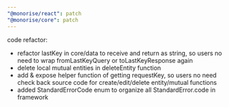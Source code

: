 ```yaml
---
"@monorise/react": patch
"@monorise/core": patch
---
```


code refactor:

- refactor lastKey in core/data to receive and return as string, so users no need to wrap fromLastKeyQuery or toLastKeyResponse again
- delete local mutual entities in deleteEntity function
- add & expose helper function of getting requestKey, so users no need check back source code for create/edit/delete entity/mutual functions
- added StandardErrorCode enum to organize all StandardError.code in framework

